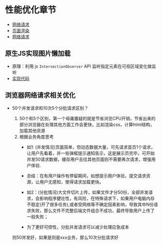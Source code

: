 # 性能优化章节

* [网络请求](网络请求)
* [页面渲染](页面渲染)
* [网络请求](内存清理)

## 原生JS实现图片懒加载
* 原理：利用 js `IntersectionObserver` API 监听指定元素在可视区域变化做监听
* [实现代码](./图片懒加载实现方案.md)

## 浏览器网络请求相关优化
* 50个并发请求和10次5个分批请求区别？
  1. 50个和5个区别，第一个毋庸置疑的就是节省浏览CPU开销，节省出来的部分浏览器在处理其他方面工作会更快，比如渲染css，计算html结构，加载其他资源
  2. 根据业务角度思考
     * 如1: (并发情况)页面简单，但动态数据大量，可先请求首页1个请求，让用户先看着，并一些弹框提示通知告示，这是展示页完毕，可开始并发50请求数据，缓存用户去往其他页面则不需要再次请求，增强用户体验. 
     * 总结：在有用户操作有停留期间，如想提示用户体验，提交请求资源，让用户无感知，使得请求加载更快。

     * 如2：(分批情况)大文件切片上传，如果文件才分50份，全部并发请求，会影响程序健壮性，有风险，在特殊请求下，如果用户电脑内存不稳定(开了很多任务),或者受网络等不确定因素影响，导致其中N份请求失败，那么文件不完整后端文件组合不成功，最终导致用户上传了一般失败；
     * 为了更好可控性，分批并发请求可以减少处理应急成本

  
  则50并发好，如果是则是xxx业务，那么10次分批请求好

